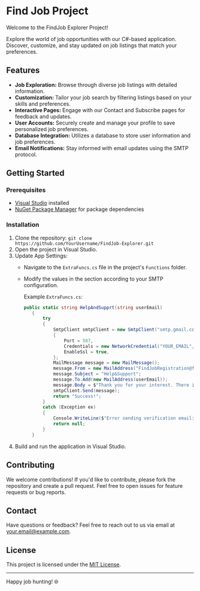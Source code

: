# Find Job Project

Welcome to the FindJob Explorer Project!

Explore the world of job opportunities with our C#-based application. Discover, customize, and stay updated on job listings that match your preferences.

## Features

- **Job Exploration:** Browse through diverse job listings with detailed information.
- **Customization:** Tailor your job search by filtering listings based on your skills and preferences.
- **Interactive Pages:** Engage with our Contact and Subscribe pages for feedback and updates.
- **User Accounts:** Securely create and manage your profile to save personalized job preferences.
- **Database Integration:** Utilizes a database to store user information and job preferences.
- **Email Notifications:** Stay informed with email updates using the SMTP protocol.

## Getting Started

### Prerequisites

- [Visual Studio](https://visualstudio.microsoft.com/) installed
- [NuGet Package Manager](https://www.nuget.org/) for package dependencies

### Installation

1. Clone the repository: `git clone https://github.com/YourUsername/FindJob-Explorer.git`
2. Open the project in Visual Studio.
3. Update App Settings:
   - Navigate to the `ExtraFuncs.cs` file in the project's `Functions` folder.
   - Modify the values in the section according to your SMTP configuration.
  
     Example `ExtraFuncs.cs`:
     ```csharp
     public static string HelpAndSupprt(string userEmail)
        {
            try
            {
                SmtpClient smtpClient = new SmtpClient("smtp.gmail.com")
                {
                    Port = 587,
                    Credentials = new NetworkCredential("YOUR_EMAIL", "YOUR_PASSWORD"),
                    EnableSsl = true,
                };
                MailMessage message = new MailMessage();
                message.From = new MailAddress("FindJobRegistration@findjob.com");
                message.Subject = "Help&Support";
                message.To.Add(new MailAddress(userEmail));
                message.Body = $"Thank you for your interest. There is no service available at the moment, but your message will be answered as soon as possible.";
                smtpClient.Send(message);
                return "Success!";
            }
            catch (Exception ex)
            {
                Console.WriteLine($"Error sending verification email: {ex.Message}");
                return null;
            }
        }
     ```
4. Build and run the application in Visual Studio.

## Contributing

We welcome contributions! If you'd like to contribute, please fork the repository and create a pull request. Feel free to open issues for feature requests or bug reports.

## Contact

Have questions or feedback? Feel free to reach out to us via email at [your.email@example.com](mailto:orkhanm07@gmail.com).

## License

This project is licensed under the [MIT License](LICENSE).

---

Happy job hunting! 🌐
